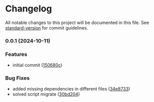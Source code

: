 # Changelog

All notable changes to this project will be documented in this file. See [standard-version](https://github.com/conventional-changelog/standard-version) for commit guidelines.

### 0.0.1 (2024-10-11)


### Features

* initial commit ([150680c](https://github.com/kelmants/nest-prisma-mongodb-template-api/commit/150680cb027022653672fcad7ca209cf996b5e26))


### Bug Fixes

* added missing dependencies  in different files ([34e8733](https://github.com/kelmants/nest-prisma-mongodb-template-api/commit/34e8733a4bfadfdee11a32e22682f4878248af84))
* solved script migrate ([30bd204](https://github.com/kelmants/nest-prisma-mongodb-template-api/commit/30bd204ceca616f36aac936c46671bf6fba8c260))
